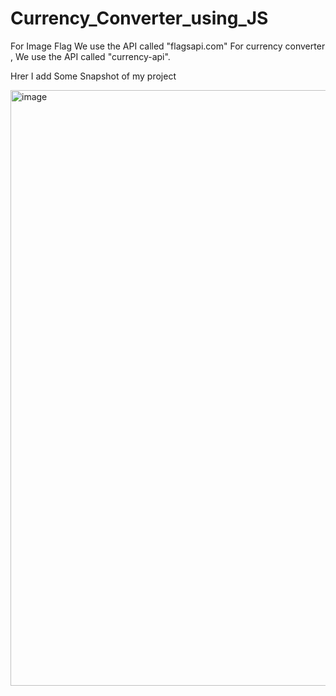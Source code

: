 # Currency_Converter_using_JS

For Image Flag We use the API called "flagsapi.com" 
For currency converter , We use the API called "currency-api".

Hrer I add Some Snapshot of my project 

<img width="953" alt="image" src="https://github.com/Manmoh4n/Currency_Converter_using_JS/assets/90148527/b8dd147f-46af-405f-b232-a1e49576c14f">

